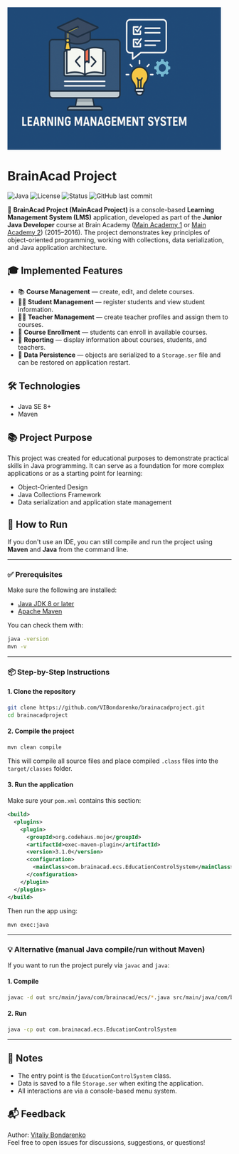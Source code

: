 
<img src="brainacadproject.png" width="480"/>

# BrainAcad Project

![Java](https://img.shields.io/badge/Java-8+-orange)
![License](https://img.shields.io/github/license/VIBondarenko/brainacadproject)
![Status](https://img.shields.io/badge/status-educational-blue)
![GitHub last commit](https://img.shields.io/github/last-commit/VIBondarenko/brainacadproject)

📘 **BrainAcad Project (MainAcad Project)** is a console-based **Learning Management System (LMS)** application, developed as part of the **Junior Java Developer** course at Brain Academy ([Main Academy 1](https://mainacademy.ua) or [Main Academy 2](https://lms.mainacad.com/)) (2015–2016). The project demonstrates key principles of object-oriented programming, working with collections, data serialization, and Java application architecture.

## 🎓 Implemented Features

- 📚 **Course Management** — create, edit, and delete courses.
- 👨‍🎓 **Student Management** — register students and view student information.
- 🧑‍🏫 **Teacher Management** — create teacher profiles and assign them to courses.
- 📝 **Course Enrollment** — students can enroll in available courses.
- 📄 **Reporting** — display information about courses, students, and teachers.
- 💾 **Data Persistence** — objects are serialized to a `Storage.ser` file and can be restored on application restart.

## 🛠️ Technologies

- Java SE 8+
- Maven

## 📚 Project Purpose

This project was created for educational purposes to demonstrate practical skills in Java programming. It can serve as a foundation for more complex applications or as a starting point for learning:

- Object-Oriented Design
- Java Collections Framework
- Data serialization and application state management

## 🚀 How to Run

If you don't use an IDE, you can still compile and run the project using **Maven** and **Java** from the command line.

---

### ✅ Prerequisites

Make sure the following are installed:

- [Java JDK 8 or later](https://www.oracle.com/java/technologies/downloads/)
- [Apache Maven](https://maven.apache.org/)

You can check them with:

```bash
java -version
mvn -v
```

---

### 📦 Step-by-Step Instructions

#### 1. Clone the repository

```bash
git clone https://github.com/VIBondarenko/brainacadproject.git
cd brainacadproject
```

#### 2. Compile the project

```bash
mvn clean compile
```

This will compile all source files and place compiled `.class` files into the `target/classes` folder.

#### 3. Run the application

Make sure your `pom.xml` contains this section:

```xml
<build>
  <plugins>
    <plugin>
      <groupId>org.codehaus.mojo</groupId>
      <artifactId>exec-maven-plugin</artifactId>
      <version>3.1.0</version>
      <configuration>
        <mainClass>com.brainacad.ecs.EducationControlSystem</mainClass>
      </configuration>
    </plugin>
  </plugins>
</build>
```

Then run the app using:

```bash
mvn exec:java
```

---

### 💡 Alternative (manual Java compile/run without Maven)

If you want to run the project purely via `javac` and `java`:

#### 1. Compile

```bash
javac -d out src/main/java/com/brainacad/ecs/*.java src/main/java/com/brainacad/ecs/enums/*.java
```

#### 2. Run

```bash
java -cp out com.brainacad.ecs.EducationControlSystem
```

---

## 🧩 Notes

- The entry point is the `EducationControlSystem` class.
- Data is saved to a file `Storage.ser` when exiting the application.
- All interactions are via a console-based menu system.

## 📬 Feedback

Author: [Vitaliy Bondarenko](https://github.com/VIBondarenko)  
Feel free to open issues for discussions, suggestions, or questions!
